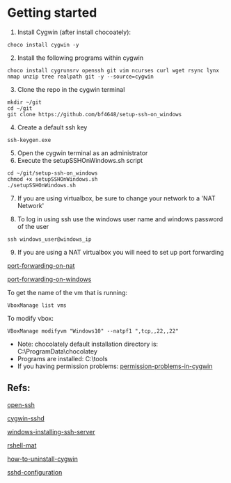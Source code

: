 # Getting started

1. Install Cygwin (after install chocoately):

```shell
choco install cygwin -y
```

2. Install the following programs within cygwin

```shell
choco install cygrunsrv openssh git vim ncurses curl wget rsync lynx nmap unzip tree realpath git -y --source=cygwin
```

3. Clone the repo in the cygwin terminal

```
mkdir ~/git
cd ~/git
git clone https://github.com/bf4648/setup-ssh-on_windows
```

4. Create a default ssh key

```
ssh-keygen.exe
```

5. Open the cygwin terminal as an administrator
6. Execute the setupSSHOnWindows.sh script

```
cd ~/git/setup-ssh-on_windows
chmod +x setupSSHOnWindows.sh
./setupSSHOnWindows.sh
```

7. If you are using virtualbox, be sure to change your network to a 'NAT Network'

8. To log in using ssh use the windows user name and windows password of the user

```
ssh windows_user@windows_ip 
```

9. If you are using a NAT virtualbox you will need to set up port forwarding 

[port-forwarding-on-nat](https://stackoverflow.com/questions/15580525/virtualbox-port-forwarding-not-working-with-nat-adapter)

[port-forwarding-on-windows](https://www.howtogeek.com/122641/how-to-forward-ports-to-a-virtual-machine-and-use-it-as-a-server/)

To get the name of the vm that is running: 

```shell
VboxManage list vms

```

To modify vbox:

```shell
VBoxManage modifyvm "Windows10" --natpf1 ",tcp,,22,,22"
```

* Note: chocolately default installation directory is: C:\ProgramData\chocolatey
* Programs are installed: C:\tools
* If you having permission problems: [permission-problems-in-cygwin](http://georgik.rocks/how-to-fix-incorrect-cygwin-permission-inwindows-7/)


## Refs:  

[open-ssh](http://www.security-plus.co/OpenSSH.txt)

[cygwin-sshd](http://www.noah.org/ssh/cygwin-sshd.html)

[windows-installing-ssh-server](https://bscb.cornell.edu/about/resources/windows-installing-ssh-server)

[rshell-mat](https://github.com/vicrucann/rshell-mat)

[how-to-uninstall-cygwin](http://superuser.com/questions/110726/how-to-uninstall-reinstall-cygwin-to-use-sshd)

[sshd-configuration](techtorials.me/cygwin/sshd-configuration/)
